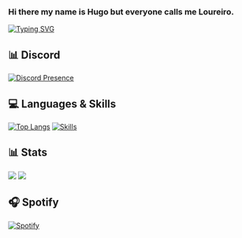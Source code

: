 ### Hi there my name is Hugo but everyone calls me Loureiro.

[![Typing SVG](https://readme-typing-svg.herokuapp.com?duration=7000&lines=Developer)](https://github.com/Loureiro32)

## 📊 Discord
[![Discord Presence](https://lanyard.cnrad.dev/api/359769557637791746)](https://discord.com/users/359769557637791746)


## 💻 Languages & Skills

[![Top Langs](https://github-readme-stats.vercel.app/api/top-langs/?username=Loureiro32&layout=compact)](https://github.com/Loureiro32)
[![Skills](https://skillicons.dev/icons?i=html,css,js,nodejs,mongodb,mysql,nginx,vscode&theme=dark)](https://github.com/Loureiro32)

## 📊 Stats

[![](https://img.shields.io/github/followers/Loureiro32?style=for-the-badge)](https://github.com/Loureiro32)
[![](https://komarev.com/ghpvc/?username=Loureiro32&color=blue&style=for-the-badge)](https://github.com/Loureiro32)

## 🎧 Spotify
[![Spotify](https://spotify-github-profile.vercel.app/api/view?uid=804lips307l2m3e6zr0bvz1k0&cover_image=true&theme=novatorem)](https://github.com/Loureiro32)
